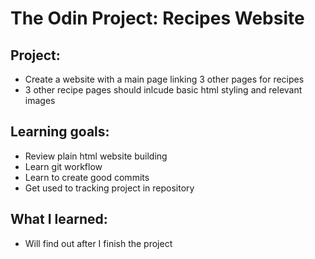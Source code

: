 # The Odin Project: Recipes Website

## Project: 
- Create a website with a main page linking 3 other pages for recipes
- 3 other recipe pages should inlcude basic html styling and relevant images

## Learning goals: 
- Review plain html website building
- Learn git workflow
- Learn to create good commits
- Get used to tracking project in repository

## What I learned:
- Will find out after I finish the project
